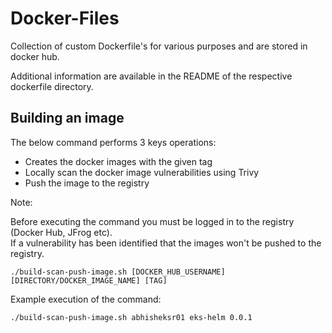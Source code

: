 # Docker-Files

Collection of custom Dockerfile's for various purposes and are stored in docker hub.

Additional information are available in the README of the respective dockerfile directory.

## Building an image

The below command performs 3 keys operations:
* Creates the docker images with the given tag
* Locally scan the docker image vulnerabilities using Trivy
* Push the image to the registry

Note:

Before executing the command you must be logged in to the registry (Docker Hub, JFrog etc).</br>
If a vulnerability has been identified that the images won't be pushed to the registry.

```
./build-scan-push-image.sh [DOCKER_HUB_USERNAME] [DIRECTORY/DOCKER_IMAGE_NAME] [TAG]
```

Example execution of the command:
```
./build-scan-push-image.sh abhisheksr01 eks-helm 0.0.1
```
